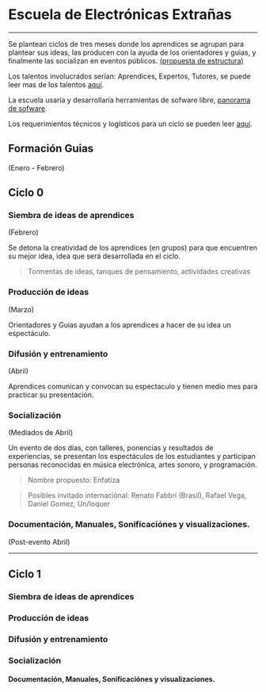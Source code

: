 # Escuela de Electrónicas Extrañas


----
Se plantean ciclos de tres meses donde los aprendices se agrupan para plantear
sus ideas, las producen con la ayuda de los  orientadores y guias, y finalmente
las socializan en eventos públicos. [(propuesta de estructura)](estructura.md)

Los talentos involucrados serían: Aprendices, Expertos, Tutores, se puede leer mas de los talentos [aquí](talentos.md).

La escuela usaría y desarrollaría herramientas de sofware libre, [panorama de sofware](software.md).

Los requerimientos técnicos y logísticos para un ciclo se pueden leer [aquí](requerimientos.md).

## Formación Guias
(Enero - Febrero)

## Ciclo 0 

### Siembra de ideas de aprendices
(Febrero)

Se detona la creatividad de los aprendices (en grupos) para que encuentren
su mejor idea, idea que será desarrollada en el ciclo.
>Tormentas de ideas, tanques de pensamiento, actividades creativas


### Producción de ideas
(Marzo)

Orientadores y Guias ayudan a los aprendices a hacer de su idea un espectáculo.

### Difusión y entrenamiento
(Abril)

Aprendices comunican y convocan su espectaculo y tienen medio mes para
practicar su presentación.


### Socialización
(Mediados de Abril)

Un evento de dos días, con talleres, ponencias y resultados de experiencias,
se presentan los espectáculos de los estudiantes y participan personas reconocidas
en música electrónica, artes sonoro, y programación.
> Nombre propuesto: Enfatiza

> Posibles invitado internaciónal: Renato Fabbri (Brasil), Rafael Vega,
> Daniel Gomez, Un/loquer

### Documentación, Manuales, Sonificaciónes y visualizaciones.
(Post-evento Abril)


--------------
## Ciclo 1

### Siembra de ideas de aprendices

### Producción de ideas

### Difusión y entrenamiento

### Socialización

#### Documentación, Manuales, Sonificaciónes y visualizaciones.


